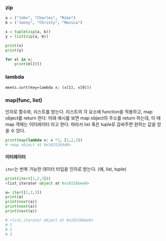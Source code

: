 ### zip 
````python
a = ("John", "Charles", "Mike")
b = ("Jenny", "Christy", "Monica")

x = tuple(zip(a, b))
y = list(zip(a, b))

print(x)
print(y)

for el in x:
    print(el[0])
````


### lambda
````
meets.sort(key=lambda x: (x[1], x[0]))

````

### map(func, list)
인자로 함수와, 리스트를 받는다. 리스트의 각 요소에 function을 적용하고, map object를 return 한다.
아래 예시를 보면 map object의 주소를 return 하는데, 이 때 map 객체는 이터레이터 라고 한다. 따라서 list 혹은 tuple로 감싸주면 원하는 값을 얻을 수 있다.
````python
print(map(lambda x: x *2, [1,2,3])
# <map object at 0x1025269d0>
````

#### 이터레이터
`iter`는 반복 가능한 데이터 타입을 인자로 받는다. (예, list, tuple)
````python
print(iter([1,2,3]))
<list_iterator object at 0x10216bee0>

a= iter([1,2,3])
print(a)
print(next(a))
print(next(a))
print(next(a))

# <list_iterator object at 0x10216bee0>
# 1
# 2
# 3

````

